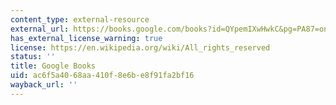 ```yaml
---
content_type: external-resource
external_url: https://books.google.com/books?id=QYpemIXwHwkC&pg=PA87=onepage#v=onepage&q&f=false
has_external_license_warning: true
license: https://en.wikipedia.org/wiki/All_rights_reserved
status: ''
title: Google Books
uid: ac6f5a40-68aa-410f-8e6b-e8f91fa2bf16
wayback_url: ''
---
```

